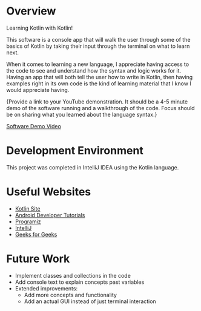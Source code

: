 # Overview

Learning Kotlin with Kotlin!

This software is a console app that will walk the user through some of the basics
of Kotlin by taking their input through the terminal on what to learn next.

When it comes to learning a new language, I appreciate having access to the code to
see and understand how the syntax and logic works for it. Having an app that will
both tell the user how to write in Kotlin, then having examples right in its own code
is the kind of learning material that I know I would appreciate having.

{Provide a link to your YouTube demonstration.  It should be a 4-5 minute demo of the software running and a walkthrough of the code.  Focus should be on sharing what you learned about the language syntax.}

[Software Demo Video](http://youtube.link.goes.here)

# Development Environment

This project was completed in IntelliJ IDEA using the Kotlin language.

# Useful Websites

* [Kotlin Site](http://kotlinlang.org)
* [Android Developer Tutorials](http://https://developer.android.com/)
* [Programiz](https://www.programiz.com/kotlin-programming/)
* [IntelliJ](https://www.jetbrains.com/help/idea/get-started-with-kotlin.html#new-kotlin-project-no-frameworks)
* [Geeks for Geeks](https://www.geeksforgeeks.org/kotlin-expression-statement-and-block/)

# Future Work

* Implement classes and collections in the code
* Add console text to explain concepts past variables
* Extended improvements:
    * Add more concepts and functionality
    * Add an actual GUI instead of just terminal interaction
